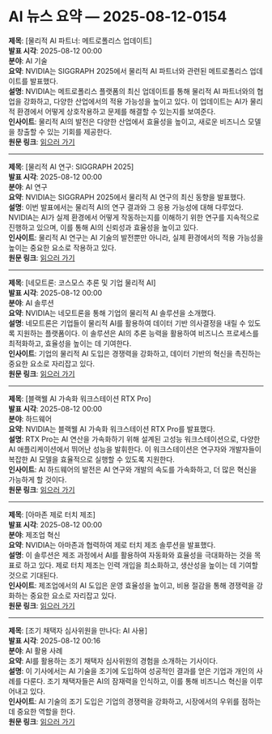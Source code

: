 # AI 뉴스 요약 — 2025-08-12-0154

**제목**: [물리적 AI 파트너: 메트로폴리스 업데이트]  
**발표 시각**: 2025-08-12 00:00  
**분야**: AI 기술  
**요약**: NVIDIA는 SIGGRAPH 2025에서 물리적 AI 파트너와 관련된 메트로폴리스 업데이트를 발표했다.  
**설명**: NVIDIA는 메트로폴리스 플랫폼의 최신 업데이트를 통해 물리적 AI 파트너와의 협업을 강화하고, 다양한 산업에서의 적용 가능성을 높이고 있다. 이 업데이트는 AI가 물리적 환경에서 어떻게 상호작용하고 문제를 해결할 수 있는지를 보여준다.  
**인사이트**: 물리적 AI의 발전은 다양한 산업에서 효율성을 높이고, 새로운 비즈니스 모델을 창출할 수 있는 기회를 제공한다.  
**원문 링크**: [읽으러 가기](https://blogs.nvidia.com/blog/physical-ai-partners-metropolis-updates-siggraph/)

---

**제목**: [물리적 AI 연구: SIGGRAPH 2025]  
**발표 시각**: 2025-08-12 00:00  
**분야**: AI 연구  
**요약**: NVIDIA는 SIGGRAPH 2025에서 물리적 AI 연구의 최신 동향을 발표했다.  
**설명**: 이번 발표에서는 물리적 AI의 연구 결과와 그 응용 가능성에 대해 다루었다. NVIDIA는 AI가 실제 환경에서 어떻게 작동하는지를 이해하기 위한 연구를 지속적으로 진행하고 있으며, 이를 통해 AI의 신뢰성과 효율성을 높이고 있다.  
**인사이트**: 물리적 AI 연구는 AI 기술의 발전뿐만 아니라, 실제 환경에서의 적용 가능성을 높이는 중요한 요소로 작용하고 있다.  
**원문 링크**: [읽으러 가기](https://blogs.nvidia.com/blog/physical-ai-research-siggraph-2025/)

---

**제목**: [네모트론: 코스모스 추론 및 기업 물리적 AI]  
**발표 시각**: 2025-08-12 00:00  
**분야**: AI 솔루션  
**요약**: NVIDIA는 네모트론을 통해 기업의 물리적 AI 솔루션을 소개했다.  
**설명**: 네모트론은 기업들이 물리적 AI를 활용하여 데이터 기반 의사결정을 내릴 수 있도록 지원하는 플랫폼이다. 이 솔루션은 AI의 추론 능력을 활용하여 비즈니스 프로세스를 최적화하고, 효율성을 높이는 데 기여한다.  
**인사이트**: 기업의 물리적 AI 도입은 경쟁력을 강화하고, 데이터 기반의 혁신을 촉진하는 중요한 요소로 자리잡고 있다.  
**원문 링크**: [읽으러 가기](https://blogs.nvidia.com/blog/nemotron-cosmos-reasoning-enterprise-physical-ai/)

---

**제목**: [블랙웰 AI 가속화 워크스테이션 RTX Pro]  
**발표 시각**: 2025-08-12 00:00  
**분야**: 하드웨어  
**요약**: NVIDIA는 블랙웰 AI 가속화 워크스테이션 RTX Pro를 발표했다.  
**설명**: RTX Pro는 AI 연산을 가속화하기 위해 설계된 고성능 워크스테이션으로, 다양한 AI 애플리케이션에서 뛰어난 성능을 발휘한다. 이 워크스테이션은 연구자와 개발자들이 복잡한 AI 모델을 효율적으로 실행할 수 있도록 지원한다.  
**인사이트**: AI 하드웨어의 발전은 AI 연구와 개발의 속도를 가속화하고, 더 많은 혁신을 가능하게 할 것이다.  
**원문 링크**: [읽으러 가기](https://blogs.nvidia.com/blog/blackwell-ai-acceleration-workstation-rtx-pro/)

---

**제목**: [아마존 제로 터치 제조]  
**발표 시각**: 2025-08-12 00:00  
**분야**: 제조업 혁신  
**요약**: NVIDIA는 아마존과 협력하여 제로 터치 제조 솔루션을 발표했다.  
**설명**: 이 솔루션은 제조 과정에서 AI를 활용하여 자동화와 효율성을 극대화하는 것을 목표로 하고 있다. 제로 터치 제조는 인력 개입을 최소화하고, 생산성을 높이는 데 기여할 것으로 기대된다.  
**인사이트**: 제조업에서의 AI 도입은 운영 효율성을 높이고, 비용 절감을 통해 경쟁력을 강화하는 중요한 요소로 자리잡고 있다.  
**원문 링크**: [읽으러 가기](https://blogs.nvidia.com/blog/amazon-zero-touch-manufacturing/)

---

**제목**: [조기 채택자 심사위원을 만나다: AI 사용]  
**발표 시각**: 2025-08-12 00:16  
**분야**: AI 활용 사례  
**요약**: AI를 활용하는 조기 채택자 심사위원의 경험을 소개하는 기사이다.  
**설명**: 이 기사에서는 AI 기술을 조기에 도입하여 성공적인 결과를 얻은 기업과 개인의 사례를 다룬다. 조기 채택자들은 AI의 잠재력을 인식하고, 이를 통해 비즈니스 혁신을 이루어내고 있다.  
**인사이트**: AI 기술의 조기 도입은 기업의 경쟁력을 강화하고, 시장에서의 우위를 점하는 데 중요한 역할을 한다.  
**원문 링크**: [읽으러 가기](https://www.technologyreview.com/2025/08/11/1121460/meet-the-early-adopter-judges-using-ai/)